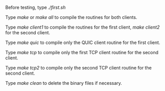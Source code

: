 Before testing, type *./first.sh*

Type *make* or *make all* to compile the routines for both clients.

Type *make client1* to compile the routines for the first client, *make client2* for the second client.

Type *make quic* to compile only the QUIC client routine for the first client.

Type *make tcp* to compile only the first TCP client routine for the second client.

Type *make tcp2* to compile only the second TCP client routine for the second client.

Type *make clean* to delete the binary files if necessary.
